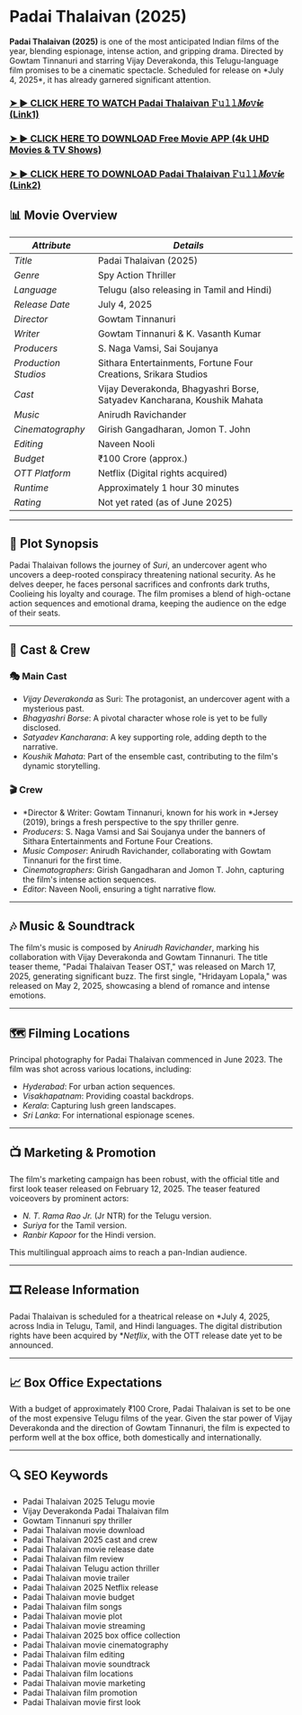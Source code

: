 <h1>Padai Thalaivan (2025)</h1>

<p><b>Padai Thalaivan (2025)</b> is one of the most anticipated Indian films of the year, blending espionage, intense action, and gripping drama. Directed by Gowtam Tinnanuri and starring Vijay Deverakonda, this Telugu-language film promises to be a cinematic spectacle. Scheduled for release on *July 4, 2025*, it has already garnered significant attention.</p>

### <a href="https://t.co/XlA8ZDXr2C" rel="nofollow">➤ ► CLICK HERE TO WATCH Padai Thalaivan 𝙵𝚞𝚕𝚕𝑴𝒐𝚟𝒊𝒆 (Link1)</a>

### <a href="https://t.co/XlA8ZDXr2C" rel="nofollow">➤ ► CLICK HERE TO DOWNLOAD Free Movie APP (4k UHD Movies & TV Shows)</a>

### <a href="https://t.co/XlA8ZDXr2C" rel="nofollow">➤ ► CLICK HERE TO DOWNLOAD Padai Thalaivan 𝙵𝚞𝚕𝚕𝑴𝒐𝚟𝒊𝒆 (Link2)</a>

## 📊 Movie Overview

| *Attribute*          | *Details*                                                              |                                                                                                                                  |
| ---------------------- | ------------------------------------------------------------------------ | -------------------------------------------------------------------------------------------------------------------------------- |
| *Title*              | Padai Thalaivan (2025)                                                           |                                                                                                                                  |
| *Genre*              | Spy Action Thriller                                                      |                                                                                                                                  |
| *Language*           | Telugu (also releasing in Tamil and Hindi)                               |                                                                                                                                  |
| *Release Date*       | July 4, 2025                                                             |                                                                                                                                  |
| *Director*           | Gowtam Tinnanuri                                                         |                                                                                                                                  |
| *Writer*             | Gowtam Tinnanuri & K. Vasanth Kumar                                      |                                                                                                                                  |
| *Producers*          | S. Naga Vamsi, Sai Soujanya                                              |                                                                                                                                  |
| *Production Studios* | Sithara Entertainments, Fortune Four Creations, Srikara Studios          |                                                                                                                                  |
| *Cast*               | Vijay Deverakonda, Bhagyashri Borse, Satyadev Kancharana, Koushik Mahata |                                                                                                                                  |
| *Music*              | Anirudh Ravichander                                                      |                                                                                                                                  |
| *Cinematography*     | Girish Gangadharan, Jomon T. John                                        |                                                                                                                                  |
| *Editing*            | Naveen Nooli                                                             |                                                                                                                                  |
| *Budget*             | ₹100 Crore (approx.)                                                     |                                                                                                                                  |
| *OTT Platform*       | Netflix (Digital rights acquired)                                        |                                                                                                                                  |
| *Runtime*            | Approximately 1 hour 30 minutes                                          |                                                                                                                                  |
| *Rating*             | Not yet rated (as of June 2025)                                          |  |

---

## 🎥 Plot Synopsis

Padai Thalaivan follows the journey of *Suri*, an undercover agent who uncovers a deep-rooted conspiracy threatening national security. As he delves deeper, he faces personal sacrifices and confronts dark truths, Coolieing his loyalty and courage. The film promises a blend of high-octane action sequences and emotional drama, keeping the audience on the edge of their seats.

---

## 👥 Cast & Crew

### 🎭 Main Cast

* *Vijay Deverakonda* as Suri: The protagonist, an undercover agent with a mysterious past.
* *Bhagyashri Borse*: A pivotal character whose role is yet to be fully disclosed.
* *Satyadev Kancharana*: A key supporting role, adding depth to the narrative.
* *Koushik Mahata*: Part of the ensemble cast, contributing to the film's dynamic storytelling.

### 🎬 Crew

* *Director & Writer: Gowtam Tinnanuri, known for his work in *Jersey (2019), brings a fresh perspective to the spy thriller genre.
* *Producers*: S. Naga Vamsi and Sai Soujanya under the banners of Sithara Entertainments and Fortune Four Creations.
* *Music Composer*: Anirudh Ravichander, collaborating with Gowtam Tinnanuri for the first time.
* *Cinematographers*: Girish Gangadharan and Jomon T. John, capturing the film's intense action sequences.
* *Editor*: Naveen Nooli, ensuring a tight narrative flow.

---

## 🎶 Music & Soundtrack

The film's music is composed by *Anirudh Ravichander*, marking his collaboration with Vijay Deverakonda and Gowtam Tinnanuri. The title teaser theme, "Padai Thalaivan Teaser OST," was released on March 17, 2025, generating significant buzz. The first single, "Hridayam Lopala," was released on May 2, 2025, showcasing a blend of romance and intense emotions.

---

## 🗺 Filming Locations

Principal photography for Padai Thalaivan commenced in June 2023. The film was shot across various locations, including:

* *Hyderabad*: For urban action sequences.
* *Visakhapatnam*: Providing coastal backdrops.
* *Kerala*: Capturing lush green landscapes.
* *Sri Lanka*: For international espionage scenes.

---

## 📺 Marketing & Promotion

The film's marketing campaign has been robust, with the official title and first look teaser released on February 12, 2025. The teaser featured voiceovers by prominent actors:

* *N. T. Rama Rao Jr.* (Jr NTR) for the Telugu version.
* *Suriya* for the Tamil version.
* *Ranbir Kapoor* for the Hindi version.

This multilingual approach aims to reach a pan-Indian audience.

---

## 🎞 Release Information

Padai Thalaivan is scheduled for a theatrical release on *July 4, 2025, across India in Telugu, Tamil, and Hindi languages. The digital distribution rights have been acquired by **Netflix*, with the OTT release date yet to be announced.

---

## 📈 Box Office Expectations

With a budget of approximately ₹100 Crore, Padai Thalaivan is set to be one of the most expensive Telugu films of the year. Given the star power of Vijay Deverakonda and the direction of Gowtam Tinnanuri, the film is expected to perform well at the box office, both domestically and internationally.

---

## 🔍 SEO Keywords

* Padai Thalaivan 2025 Telugu movie
* Vijay Deverakonda Padai Thalaivan film
* Gowtam Tinnanuri spy thriller
* Padai Thalaivan movie download
* Padai Thalaivan 2025 cast and crew
* Padai Thalaivan movie release date
* Padai Thalaivan film review
* Padai Thalaivan Telugu action thriller
* Padai Thalaivan movie trailer
* Padai Thalaivan 2025 Netflix release
* Padai Thalaivan movie budget
* Padai Thalaivan film songs
* Padai Thalaivan movie plot
* Padai Thalaivan movie streaming
* Padai Thalaivan 2025 box office collection
* Padai Thalaivan movie cinematography
* Padai Thalaivan film editing
* Padai Thalaivan movie soundtrack
* Padai Thalaivan film locations
* Padai Thalaivan movie marketing
* Padai Thalaivan film promotion
* Padai Thalaivan movie first look
